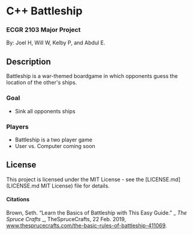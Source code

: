# C++ Battleship 
### ECGR 2103 Major Project

By: Joel H, Will W, Kelby P, and Abdul E.

## Description
Battleship is a war-themed boardgame in which opponents guess the location of the other's ships. 

### Goal
- Sink all opponents ships

### Players
- Battleship is a two player game
- User vs. Computer coming soon

## License
This project is licensed under the MIT License - see the [LICENSE.md](LICENSE.md MIT License) file for details.


#### Citations
Brown, Seth. “Learn the Basics of Battleship with This Easy Guide.” _ _The Spruce Crafts_ _, TheSpruceCrafts, 22 Feb. 2019, www.thesprucecrafts.com/the-basic-rules-of-battleship-411069.
